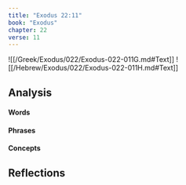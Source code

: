 ```yaml
---
title: "Exodus 22:11"
book: "Exodus"
chapter: 22
verse: 11
---
```

![[/Greek/Exodus/022/Exodus-022-011G.md#Text]]
![[/Hebrew/Exodus/022/Exodus-022-011H.md#Text]]

## Analysis

#### Words

#### Phrases

#### Concepts

## Reflections
